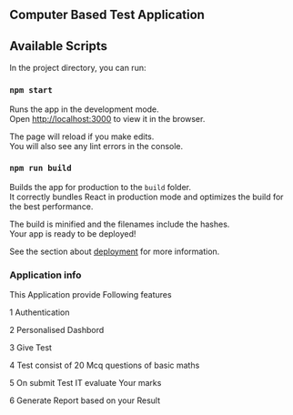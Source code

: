 ## Computer Based Test Application 

## Available Scripts

In the project directory, you can run:

### `npm start`

Runs the app in the development mode.<br />
Open [http://localhost:3000](http://localhost:3000) to view it in the browser.

The page will reload if you make edits.<br />
You will also see any lint errors in the console.



### `npm run build`

Builds the app for production to the `build` folder.<br />
It correctly bundles React in production mode and optimizes the build for the best performance.

The build is minified and the filenames include the hashes.<br />
Your app is ready to be deployed!

See the section about [deployment](https://facebook.github.io/create-react-app/docs/deployment) for more information.




### Application info 


This Application provide Following features 



1 Authentication 



2 Personalised Dashbord 


3 Give Test 



4 Test consist of 20 Mcq questions of basic maths 



5 On submit Test IT evaluate Your marks 




6 Generate Report based on your Result


